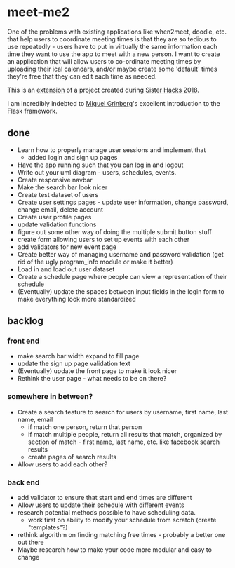 # meet-me2

One of the problems with existing applications like when2meet, doodle, etc. that help users to coordinate meeting times is that they are so tedious to use repeatedly - users have to put in virtually the same information each time they want to use the app to meet with a new person. I want to create an application that will allow users to co-ordinate meeting times by uploading their ical calendars, and/or maybe create some 'default' times they're free that they can edit each time as needed.

This is an [extension](https://github.com/angelinahli/meet-me) of a project created during [Sister Hacks 2018](http://sisterhacks.co/).

I am incredibly indebted to [Miguel Grinberg](https://blog.miguelgrinberg.com/post/the-flask-mega-tutorial-part-i-hello-world)'s excellent introduction to the Flask framework.

## done
* Learn how to properly manage user sessions and implement that
    * added login and sign up pages
* Have the app running such that you can log in and logout
* Write out your uml diagram - users, schedules, events.
* Create responsive navbar
* Make the search bar look nicer
* Create test dataset of users
* Create user settings pages - update user information, change password, change email, delete account
* Create user profile pages
* update validation functions
* figure out some other way of doing the multiple submit button stuff
* create form allowing users to set up events with each other
* add validators for new event page
* Create better way of managing username and password validation (get rid of the ugly program_info module or make it better)
* Load in and load out user dataset
* Create a schedule page where people can view a representation of their schedule
* (Eventually) update the spaces between input fields in the login form to make everything look more standardized

## backlog

### front end
* make search bar width expand to fill page
* update the sign up page validation text
* (Eventually) update the front page to make it look nicer
* Rethink the user page - what needs to be on there?

### somewhere in between?
* Create a search feature to search for users by username, first name, last name, email
    * if match one person, return that person
    * if match multiple people, return all results that match, organized by section of match - first name, last name, etc. like facebook search results
    * create pages of search results
* Allow users to add each other?

### back end
* add validator to ensure that start and end times are different
* Allow users to update their schedule with different events
* research potential methods possible to have scheduling data.
    * work first on ability to modify your schedule from scratch (create "templates"?)
* rethink algorithm on finding matching free times - probably a better one out there
* Maybe research how to make your code more modular and easy to change
